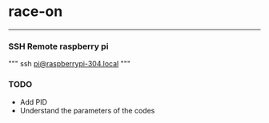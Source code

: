 # race-on
-----

### SSH Remote raspberry pi
"""
ssh pi@raspberrypi-304.local
"""

### TODO
- Add PID 
- Understand the parameters of the codes
